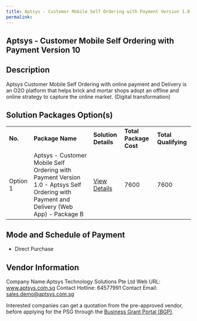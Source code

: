 ```yaml
---
title: Aptsys - Customer Mobile Self Ordering with Payment Version 1.0
permalink: 
---
```


## Aptsys - Customer Mobile Self Ordering with Payment Version 10

## Description

Aptsys Customer Mobile Self Ordering with online payment and Delivery  is an O2O platform that helps brick and mortar shops adopt an offline and online strategy to capture the online market. (Digital transformation)

## Solution Packages Option(s)

<table>
<tr>
<td><b>No.</b></td>
<td><b>Package Name</b></td>
<td><b>Solution Details</b></td>
<td><b>Total Package Cost</b></td>
<td><b>Total Qualifying</b></td>
</tr>
<tr>
<td>Option 1</td>
<td>Aptsys - Customer Mobile Self Ordering with Payment Version 1.0 - Aptsys Self Ordering with Payment and Delivery (Web App) - Package B	</td>
<td><a href='https://www.gobusiness.gov.sg/images/psg/DesensitisedAptsysAnnex3CRwef22April2021_Part_2.pdf'>View Details</a></td>
<td>7600</td>
<td>7600</td>
</tr>
</table>

## Mode and Schedule of Payment

 - Direct Purchase

## Vendor Information

 Company Name:Aptsys Technology Solutions Pte Ltd 
Web URL: www.aptsys.com.sg 
Contact Hotline: 64577991 
Contact Email: sales.demo@aptsys.com.sg 


Interested companies can get a quotation from the pre-approved vendor, before applying for the PSG through the <a href='https://www.businessgrants.gov.sg/'>Business Grant Portal (BGP)</a>.
